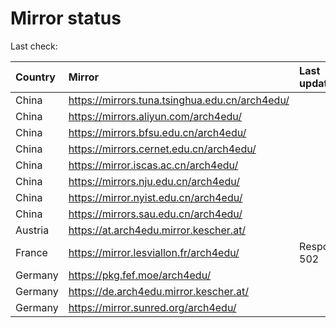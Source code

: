 <script src="./time.js"></script>
# Mirror status
Last check: <script type="text/javascript">localize(1738837411.8368316);</script>

|Country|Mirror|Last update|
|:------|:-----|:----------|
|China|https://mirrors.tuna.tsinghua.edu.cn/arch4edu/|<script type="text/javascript">localize(1738780839);</script>|
|China|https://mirrors.aliyun.com/arch4edu/|<script type="text/javascript">localize(1738780839);</script>|
|China|https://mirrors.bfsu.edu.cn/arch4edu/|<script type="text/javascript">localize(1738780839);</script>|
|China|https://mirrors.cernet.edu.cn/arch4edu/|<script type="text/javascript">localize(1738780839);</script>|
|China|https://mirror.iscas.ac.cn/arch4edu/|<script type="text/javascript">localize(1738780839);</script>|
|China|https://mirrors.nju.edu.cn/arch4edu/|<script type="text/javascript">localize(1738737666);</script>|
|China|https://mirror.nyist.edu.cn/arch4edu/|<script type="text/javascript">localize(1738780839);</script>|
|China|https://mirrors.sau.edu.cn/arch4edu/|<script type="text/javascript">localize(1731653531);</script>|
|Austria|https://at.arch4edu.mirror.kescher.at/|<script type="text/javascript">localize(1738780839);</script>|
|France|https://mirror.lesviallon.fr/arch4edu/|Response 502|
|Germany|https://pkg.fef.moe/arch4edu/|<script type="text/javascript">localize(1738780839);</script>|
|Germany|https://de.arch4edu.mirror.kescher.at/|<script type="text/javascript">localize(1738780839);</script>|
|Germany|https://mirror.sunred.org/arch4edu/|<script type="text/javascript">localize(1738780839);</script>|

<script src="./tablefilter/tablefilter.js"></script>
<script src="./table.js"></script>